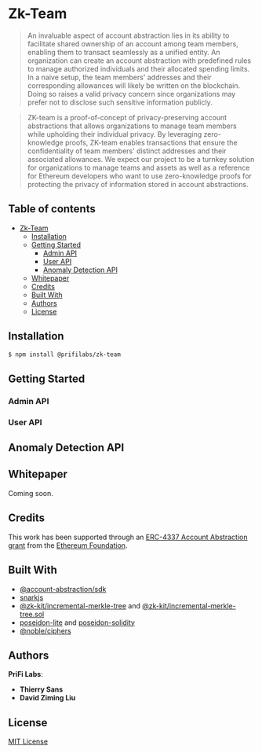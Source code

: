 # Zk-Team

> An invaluable aspect of account abstraction lies in its ability to facilitate shared ownership of an account among team members, enabling them to transact seamlessly as a unified entity. An organization can create an account abstraction with predefined rules to manage authorized individuals and their allocated spending limits. In a naive setup, the team members' addresses and their corresponding allowances will likely be written on the blockchain. Doing so raises a valid privacy concern since organizations may prefer not to disclose such sensitive information publicly.

> ZK-team is a proof-of-concept of privacy-preserving account abstractions that allows organizations to manage team members while upholding their individual privacy. By leveraging zero-knowledge proofs, ZK-team enables transactions that ensure the confidentiality of team members' distinct addresses and their associated allowances. We expect our project to be a turnkey solution for organizations to manage teams and assets as well as a reference for Ethereum developers who want to use zero-knowledge proofs for protecting the privacy of information stored in account abstractions.

## Table of contents

- [Zk-Team](#zk-team)
  - [Installation](#installation)
  - [Getting Started](#getting-started)
    - [Admin API](#admin-api)
    - [User API](#user-api)
    - [Anomaly Detection API](#anomaly-detection-api)
  - [Whitepaper](#whitepaper)
  - [Credits](#credits)
  - [Built With](#built-with)
  - [Authors](#authors)
  - [License](#license)

## Installation

```sh
$ npm install @prifilabs/zk-team
```

## Getting Started

### Admin API

### User API

## Anomaly Detection API

## Whitepaper

Coming soon.

## Credits

This work has been supported through an [ERC-4337 Account Abstraction grant](https://erc4337.mirror.xyz/hRn_41cef8oKn44ZncN9pXvY3VID6LZOtpLlktXYtmA) from the [Ethereum Foundation](https://ethereum.org/en/foundation/).

## Built With

* [@account-abstraction/sdk](https://www.npmjs.com/package/@account-abstraction/sdk)
* [snarkjs](https://www.npmjs.com/package/snarkjs)
* [@zk-kit/incremental-merkle-tree](https://www.npmjs.com/package/@zk-kit/incremental-merkle-tree) and [@zk-kit/incremental-merkle-tree.sol](https://www.npmjs.com/package/@zk-kit/incremental-merkle-tree.sol)
* [poseidon-lite](https://www.npmjs.com/package/poseidon-lite) and [poseidon-solidity](https://www.npmjs.com/package/poseidon-solidity)
* [@noble/ciphers](https://www.npmjs.com/package/@noble/ciphers)

## Authors

**PriFi Labs**:
* **Thierry Sans** 
* **David Ziming Liu** 

## License

[MIT License](https://opensource.org/license/mit/)